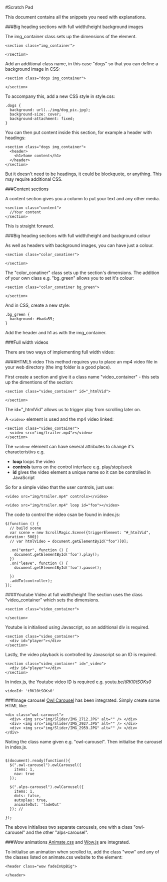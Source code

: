 #Scratch Pad

This document contains all the snippets you need with explanations.

###Big heading sections with full width/height background images

The img_container class sets up the dimensions of the element.

```
<section class="img_container">

</section>
```

Add an additional class name, in this case "dogs" so that you can define a background image in CSS:

```
<section class="dogs img_container">

</section>
```
To accompany this, add a new CSS style in style.css:

```
.dogs {
  background: url(../img/dog_pic.jpg);
  background-size: cover;
  background-attachment: fixed;
}
```

You can then put content inside this section, for example a header with headings:
```
<section class="dogs img_container">
  <header>
    <h1>Some content</h1>
  </header>
</section>
```

But it doesn't need to be headings, it could be blockquote, or anything. This may require additional CSS.

###Content sections

A content section gives you a column to put your text and any other media.

```
<section class="content">
  //Your content
</section>
```

This is straight forward.

###Big heading sections with full width/height and background colour

As well as headers with background images, you can have just a colour.

```
<section class="color_conatiner">

</section>
```
The "color_conatiner" class sets up the section's dimensions. The addition of your own class e.g. "bg_green" allows you to set it's colour:
```
<section class="color_conatiner bg_green">

</section>
```
And in CSS, create a new style:
```
.bg_green {
  background: #bada55;
}
```
Add the header and h1 as with the img_container.

###Full width videos

There are two ways of implementing full width video: 

####HTML5 video
This method requires you to place an mp4 video file in your web directory (the img folder is a good place).

First create a section and give it a class name "video_container" - this sets up the dimentions of the section:
```
<section class="video_container" id="_htmlVid">

</section>
```
The id="_htmlVid" allows us to trigger play from scrolling later on. 

A ```<video>``` element is used and the mp4 video linked:
```
<section class="video_container">
  <video src="img/trailer.mp4"></video>
</section>
```
The ```<video>``` element can have several attributes to change it's characteristivs e.g.
* **loop**  loops the video
* **controls** turns on the control interface e.g. play/stop/seek
* **id** gives the video element a unique name so it can be controlled in JavaScript

So for a simple video that the user controls, just use:
```
<video src="img/trailer.mp4" controls></video>
```
```
<video src="img/trailer.mp4" loop id="foo"></video>
```

The code to control the video csan be found in index.js: 
```
$(function () {
  // build scene
  var scene = new ScrollMagic.Scene({triggerElement: "#_htmlVid", duration: 500})
  // var htmlVideo = document.getElementById("foo")[0];

  .on("enter", function () {
    document.getElementById('foo').play();
  })
  .on("leave", function () {
    document.getElementById('foo').pause();

  })
  .addTo(controller);
});
```


####Youtube Video at full width/height
The section uses the class "video_container" which sets the dimensions.
```
<section class="video_container">

</section>
```
Youtube is initialised using Javascript, so an additional div is required.

```
<section class="video_container">
  <div id="player"></div>
</section>
```

Lastly, the video playback is controlled by Javascript so an ID is required.
```
<section class="video_container" id="_video">
  <div id="player"></div>
</section>
```
In index.js, the Youtube video ID is required e.g. youtu.be/_tRKl0tSOKs0_
```
videoId: 'tRKl0tSOKs0'
```


###Image carousel
[Owl Carousel](http://smashingboxes.github.io/OwlCarousel2/) has been integrated. Simply create some HTML like:

```
<div class="owl-carousel">
  <div> <img src="img/Slider/IMG_2712.JPG" alt="" /> </div>
  <div> <img src="img/Slider/IMG_2927.JPG" alt="" /> </div>
  <div> <img src="img/Slider/IMG_2959.JPG" alt="" /> </div>
</div>

```
Noting the class name given e.g. "owl-carousel". Then initialise the carousel in index.js.
```

$(document).ready(function(){
  $(".owl-carousel").owlCarousel({
    items: 1,
    nav: true
  });

  $(".alps-carousel").owlCarousel({
    items: 1,
    dots: false,
    autoplay: true,
    animateOut: 'fadeOut'
  }); //

});
```

The above initialises two separate carousels, one with a class "owl-carousel" and the other "alps-carousel".

###Wow animations
[Animate.css](http://daneden.github.io/animate.css/) and [Wow.js](http://mynameismatthieu.com/WOW/) are integrated.

To initialise an animation when scrolled to, add the class "wow" and any of the classes listed on animate.css website to the element:
```
<header class="wow fadeInUpBig">

</header>
```
